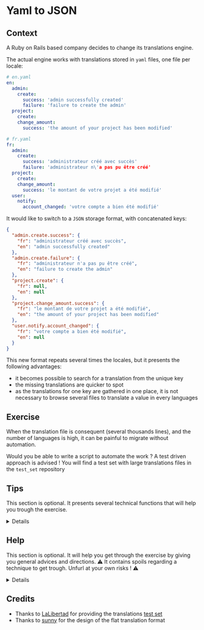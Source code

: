 # Yaml to JSON

## Context

A Ruby on Rails based company decides to change its translations engine.

The actual engine works with translations stored in `yaml` files, one file per locale:
```yaml
# en.yaml
en:
  admin:
    create:
      success: 'admin successfully created'
      failure: 'failure to create the admin'
  project:
    create:
    change_amount:
      success: 'the amount of your project has been modified'

# fr.yaml
fr:
  admin:
    create:
      success: 'administrateur créé avec succès'
      failure: 'administrateur n\'a pas pu être créé'
  project:
    create:
    change_amount:
      success: 'le montant de votre projet a été modifié'
  user:
    notify:
      account_changed: 'votre compte a bien été modifié'
```

It would like to switch to a `JSON` storage format, with concatenated keys:
```json
{
  "admin.create.success": {
    "fr": "administrateur créé avec succès",
    "en": "admin successfully created"
  },
  "admin.create.failure": {
    "fr": "administrateur n'a pas pu être créé",
    "en": "failure to create the admin"
  },
  "project.create": {
    "fr": null,
    "en": null
  },
  "project.change_amount.success": {
    "fr": "le montant de votre projet a été modifié",
    "en": "the amount of your project has been modified"
  },
  "user.notify.account_changed": {
    "fr": "votre compte a bien été modifié",
    "en": null
  }
}
```

This new format repeats several times the locales, but it presents the following advantages:
 - it becomes possible to search for a translation from the unique key
 - the missing translations are quicker to spot
 - as the translations for one key are gathered in one place, it is not necessary to browse several files to translate a value in every languages

## Exercise

When the translation file is consequent (several thousands lines), and the number of languages is high, it can be painful to migrate without automation.

Would you be able to write a script to automate the work ? A test driven approach is advised ! You will find a test set with large translations files in the `test_set` repository

## Tips

This section is optional. It presents several technical functions that will help you trough the exercise.

<details>

* you can use `hash.dig('key1', 'key2', 'key3')` to dig quickly into a deep hash. [ref](https://ruby-doc.org/core-2.3.0_preview1/Hash.html#method-i-dig)
* the function `hash1.deep_merge(hash2)` will allow you to merge two deep hashes without overriding the former value [ref](https://apidock.com/rails/Hash/deep_merge). As this is a rails function, to have it work you must monkey-patch `Hash` with the code [here](https://github.com/casunlight/rails/blob/master/activesupport/lib/active_support/core_ext/hash/deep_merge.rb)
* the iterator `inject({})` will allow you to iterate over an array and inject the values you want in a resulting hash [ref](https://apidock.com/ruby/Enumerable/inject)
* the function `YAML.load_file('path/to/file')` will allow you to load the content of a yaml file and return it in a corresponding hash [ref](https://apidock.com/ruby/YAML/load_file/class)

</details>

## Help

This section is optional. It will help you get through the exercise by giving you general advices and directions. :warning: It contains spoils regarding a technique to get trough. Unfurl at your own risks ! :warning:

<details>

General advices on the approach:
<details>
If you don't know how to begin, consider doing the exercise step by step:

* first create a small function capable of migrating a simple key, for a simple hash
* then you can create a function capable of migrating several nested keys, for a more complex hash
* then you can create a function capable of migrating a full file
* then you can create a function capable of migrating several files (for several languages)

</details>

Algorithms tips:
<details>
 You are stuck and you would like a tip on the algorithm to implement? A recursive strategy can help. Any other approach is welcome though
</details>
</details>

## Credits

* Thanks to [LaLibertad](https://github.com/lalibertad) for providing the translations [test set](https://github.com/lalibertad/consul/tree/master/config/locales)
* Thanks to [sunny](https://github.com/sunny) for the design of the flat translation format

